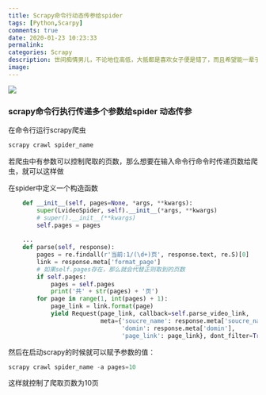 ```yaml
---
title: Scrapy命令行动态传参给spider
tags: [Python,Scarpy]
comments: true
date: 2020-01-23 10:23:33
permalink:
categories: Scrapy
description: 世间痴情男儿，不论地位高低，大抵都是喜欢女子便是错了，而且希望能一辈子知错不改
image:
---
```


<img class="joel-img" src="http://image.joelyings.com/2020-01-23_2.jpg">

<!-- more -->

### scrapy命令行执行传递多个参数给spider 动态传参

在命令行运行scrapy爬虫
``` python
scrapy crawl spider_name
```

若爬虫中有参数可以控制爬取的页数，那么想要在输入命令行命令时传递页数给爬虫，就可以这样做

在spider中定义一个构造函数
``` python
    def __init__(self, pages=None, *args, **kwargs):
        super(LvideoSpider, self).__init__(*args, **kwargs)
        # super().__init__(**kwargs)
        self.pages = pages
        
    ...
    def parse(self, response):
        pages = re.findall(r'当前:1/(\d+)页', response.text, re.S)[0]
        link = response.meta['format_page']
        # 如果self.pages存在，那么就会代替正则取到的页数
        if self.pages:
            pages = self.pages
            print('共' + str(pages) + '页')
        for page in range(1, int(pages) + 1):
            page_link = link.format(page)
            yield Request(page_link, callback=self.parse_video_link,
                          meta={'soucre_name': response.meta['soucre_name'],
                                'domin': response.meta['domin'],
                                'page_link': page_link}, dont_filter=True)
```
 
然后在启动scrapy的时候就可以赋予参数的值：
``` python
scrapy crawl spider_name -a pages=10
```

这样就控制了爬取页数为10页